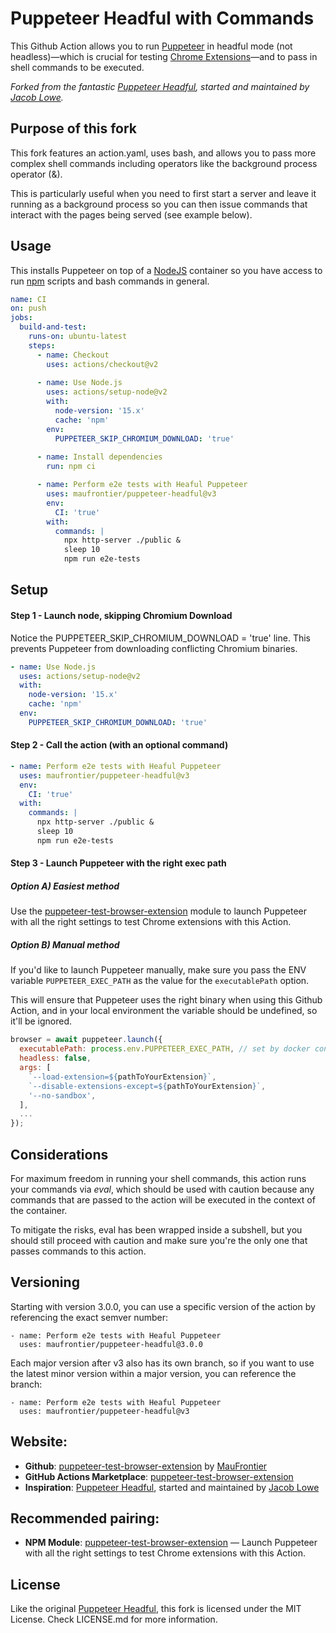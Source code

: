# Puppeteer Headful with Commands

This Github Action allows you to run [Puppeteer](https://github.com/GoogleChrome/puppeteer) in headful mode (not headless)—which is crucial for testing [Chrome Extensions](https://pptr.dev/#?product=Puppeteer&version=v1.18.1&show=api-working-with-chrome-extensions)—and to pass in shell commands to be executed.

*Forked from the fantastic [Puppeteer Headful](https://github.com/mujo-code/puppeteer-headful), started and maintained by [Jacob Lowe](https://github.com/jcblw).*

## Purpose of this fork

This fork features an action.yaml, uses bash, and allows you to pass more complex shell commands including operators like the background process operator (&).

This is particularly useful when you need to first start a server and leave it running as a background process so you can then issue commands that interact with the pages being served (see example below).

## Usage

This installs Puppeteer on top of a [NodeJS](https://nodejs.org) container so you have access to run [npm](https://www.npmjs.com) scripts and bash commands in general.

```yaml
name: CI
on: push
jobs:
  build-and-test:
    runs-on: ubuntu-latest
    steps:
      - name: Checkout
        uses: actions/checkout@v2
      
      - name: Use Node.js
        uses: actions/setup-node@v2
        with:
          node-version: '15.x'
          cache: 'npm'
        env:
          PUPPETEER_SKIP_CHROMIUM_DOWNLOAD: 'true'
      
      - name: Install dependencies
        run: npm ci

      - name: Perform e2e tests with Heaful Puppeteer
        uses: maufrontier/puppeteer-headful@v3
        env:
          CI: 'true'
        with:
          commands: |
            npx http-server ./public &
            sleep 10
            npm run e2e-tests
```

## Setup

#### Step 1 - Launch node, skipping Chromium Download

Notice the PUPPETEER_SKIP_CHROMIUM_DOWNLOAD = 'true' line. This prevents Puppeteer from downloading conflicting Chromium binaries.

```yaml
- name: Use Node.js
  uses: actions/setup-node@v2
  with:
    node-version: '15.x'
    cache: 'npm'
  env:
    PUPPETEER_SKIP_CHROMIUM_DOWNLOAD: 'true'
```

#### Step 2 - Call the action (with an optional command)

```yaml
- name: Perform e2e tests with Heaful Puppeteer
  uses: maufrontier/puppeteer-headful@v3
  env:
    CI: 'true'
  with:
    commands: |
      npx http-server ./public &
      sleep 10
      npm run e2e-tests
```

#### Step 3 - Launch Puppeteer with the right exec path

##### Option A) Easiest method

Use the [puppeteer-test-browser-extension](https://www.npmjs.com/package/puppeteer-test-browser-extension) module to launch Puppeteer with all the right settings to test Chrome extensions with this Action.

##### Option B) Manual method

If you'd like to launch Puppeteer manually, make sure you pass the ENV variable  `PUPPETEER_EXEC_PATH` as the value for the `executablePath` option.

This will ensure that Puppeteer uses the right binary when using this Github Action, and in your local environment the variable should be undefined, so it'll be ignored.

```javascript
browser = await puppeteer.launch({
  executablePath: process.env.PUPPETEER_EXEC_PATH, // set by docker container
  headless: false,
  args: [
    `--load-extension=${pathToYourExtension}`,
    `--disable-extensions-except=${pathToYourExtension}`,
    '--no-sandbox',
  ],
  ...
});
```

## Considerations

For maximum freedom in running your shell commands, this action runs your commands via *eval*, which should be used with caution because any commands that are passed to the action will be executed in the context of the container.

To mitigate the risks, eval has been wrapped inside a subshell, but you should still proceed with caution and make sure you're the only one that passes commands to this action.

## Versioning

Starting with version 3.0.0, you can use a specific version of the action by referencing the exact semver number:

    - name: Perform e2e tests with Heaful Puppeteer
      uses: maufrontier/puppeteer-headful@3.0.0

Each major version after v3 also has its own branch, so if you want to use the latest minor version within a major version, you can reference the branch:

    - name: Perform e2e tests with Heaful Puppeteer
      uses: maufrontier/puppeteer-headful@v3

## Website:

- **Github**: [puppeteer-test-browser-extension](https://github.com/maufrontier/puppeteer-headful-with-commands) by [MauFrontier](https://github.com/maufrontier)
- **GitHub Actions Marketplace**: [puppeteer-test-browser-extension](https://github.com/marketplace/actions/puppeteer-headful-with-commands)
- **Inspiration**: [Puppeteer Headful](https://github.com/mujo-code/puppeteer-headful), started and maintained by [Jacob Lowe](https://github.com/jcblw)

## Recommended pairing:

- **NPM Module**: [puppeteer-test-browser-extension](https://www.npmjs.com/package/puppeteer-test-browser-extension) — Launch Puppeteer with all the right settings to test Chrome extensions with this Action.

## License

Like the original [Puppeteer Headful](https://github.com/mujo-code/puppeteer-headful), this fork is licensed under the MIT License. Check LICENSE.md for more information.